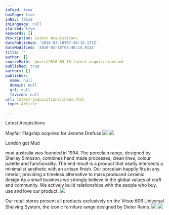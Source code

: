 ```yaml
---
inFeed: true
hasPage: true
inNav: false
inLanguage: null
starred: true
keywords: []
description: Latest Acquisitions
datePublished: '2016-03-18T07:46:16.175Z'
dateModified: '2016-03-18T07:46:14.911Z'
title: ''
author: []
sourcePath: _posts/2016-03-18-latest-acquisitions.md
published: true
authors: []
publisher:
  name: null
  domain: null
  url: null
  favicon: null
url: latest-acquisitions/index.html
_type: Article

---
```

Latest Acquisitions

Mayfair Flagship acquired for Jerome Drefuss
![](https://the-grid-user-content.s3-us-west-2.amazonaws.com/69fa3206-f73f-456d-a8bb-25102559a3e0.jpg)
![](https://the-grid-user-content.s3-us-west-2.amazonaws.com/acf0317a-69be-4edb-b648-504c930213ee.png)

London got Mud

mud australia was founded in 1994\. The porcelain range, designed by Shelley Simpson, combines hand made processes, clean lines, colour palette and functionality. The end result is a product that neatly intersects a minimalist aesthetic with an artisan finish. Our porcelain happily fits in any interior, providing a timeless alternative to mass produced ceramic design.As a small business we strongly believe in the global values of craft and community. We actively build relationships with the people who buy, use and love our product.
![](https://the-grid-user-content.s3-us-west-2.amazonaws.com/bf04905e-1fc6-46a5-a527-c6898804b088.jpg)

Our retail stores present all products exclusively on the Vitsœ 606 Universal Shelving System, the iconic furniture range designed by Dieter Rams.
![](https://the-grid-user-content.s3-us-west-2.amazonaws.com/9faaca68-6e8f-45b8-b366-56e9db4c76fb.jpg)
![](https://the-grid-user-content.s3-us-west-2.amazonaws.com/c7d21087-76ea-4c4b-bae7-6fd6f2150c4b.jpg)